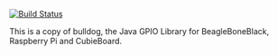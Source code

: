 [![Build Status](https://travis-ci.org/zezulka/bulldog.svg?branch=master)](https://travis-ci.org/zezulka/bulldog)

This is a copy of bulldog, the Java GPIO Library for BeagleBoneBlack, Raspberry Pi and CubieBoard.
